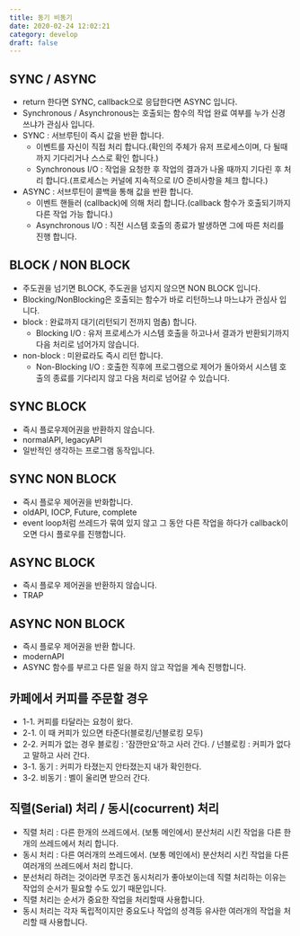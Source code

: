 ```yaml
---
title: 동기 비동기
date: 2020-02-24 12:02:21
category: develop
draft: false
---
```


## SYNC / ASYNC

- return 한다면 SYNC, callback으로 응답한다면 ASYNC 입니다.
- Synchronous / Asynchronous는 호출되는 함수의 작업 완료 여부를 누가 신경쓰냐가 관심사 입니다.
- SYNC : 서브루틴이 즉시 값을 반환 합니다.
  - 이벤트를 자신이 직접 처리 합니다.(확인의 주체가 유저 프로세스이며, 다 될때까지 기다리거나 스스로 확인 합니다.)
  - Synchronous I/O : 작업을 요청한 후 작업의 결과가 나올 때까지 기다린 후 처리 합니다.(프로세스는 커널에 지속적으로 I/O 준비사항을 체크 합니다.)
- ASYNC : 서브루틴이 콜백을 통해 값을 반환 합니다.
  - 이벤트 핸들러 (callback)에 의해 처리 합니다.(callback 함수가 호출되기까지 다른 작업 가능 합니다.)
  - Asynchronous I/O : 직전 시스템 호출의 종료가 발생하면 그에 따른 처리를 진행 합니다.

## BLOCK / NON BLOCK

- 주도권을 넘기면 BLOCK, 주도권을 넘지지 않으면 NON BLOCK 입니다.
- Blocking/NonBlocking은 호출되는 함수가 바로 리턴하느냐 마느냐가 관심사 입니다.
- block : 완료까지 대기(리턴되기 전까지 멈춤) 합니다.
  - Blocking I/O : 유저 프로세스가 시스템 호출을 하고나서 결과가 반환되기까지 다음 처리로 넘어가지 않습니다.
- non-block : 미완료라도 즉시 리턴 합니다.
  - Non-Blocking I/O : 호출한 직후에 프로그램으로 제어가 돌아와서 시스템 호출의 종료를 기다리지 않고 다음 처리로 넘어갈 수 있습니다.

## SYNC BLOCK

- 즉시 플로우제어권을 반환하지 않습니다.
- normalAPI, legacyAPI
- 일반적인 생각하는 프로그램 동작입니다.

## SYNC NON BLOCK

- 즉시 플로우 제어권을 반화합니다.
- oldAPI, IOCP, Future, complete
- event loop처럼 쓰레드가 묶여 있지 않고 그 동안 다른 작업을 하다가 callback이 오면 다시 플로우를 진행합니다.

## ASYNC BLOCK

- 즉시 플로우 제어권을 반환하지 않습니다.
- TRAP

## ASYNC NON BLOCK

- 즉시 플로우 제어권을 반환 합니다.
- modernAPI
- ASYNC 함수를 부르고 다른 일을 하지 않고 작업을 계속 진행합니다.

## 카페에서 커피를 주문할 경우

- 1-1. 커피를 타달라는 요청이 왔다.
- 2-1. 이 때 커피가 있으면 타준다(블로킹/넌블로킹 모두)
- 2-2. 커피가 없는 경우 블로킹 : '잠깐만요'하고 사러 간다. / 넌블로킹 : 커피가 없다고 말하고 사러 간다.
- 3-1. 동기 : 커피가 타졌는지 안타졌는지 내가 확인한다.
- 3-2. 비동기 : 벨이 울리면 받으러 간다.

## 직렬(Serial) 처리 / 동시(cocurrent) 처리

- 직렬 처리 : 다른 한개의 쓰레드에서. (보통 메인에서) 분산처리 시킨 작업을 다른 한개의 쓰레드에서 처리 합니다.
- 동시 처리 : 다른 여러개의 쓰레드에서. (보통 메인에서) 분산처리 시킨 작업을 다른 여러개의 쓰레드에서 처리 합니다.
- 분선처리 하려는 것이라면 무조건 동시처리가 좋아보이는데 직렬 처리하는 이유는 작업의 순서가 필요할 수도 있기 때문입니다.
- 직렬 처리는 순서가 중요한 작업을 처리할때 사용합니다.
- 동시 처리는 각자 독립적이지만 중요도나 작업의 성격등 유사한 여러개의 작업을 처리할 때 사용합니다.
